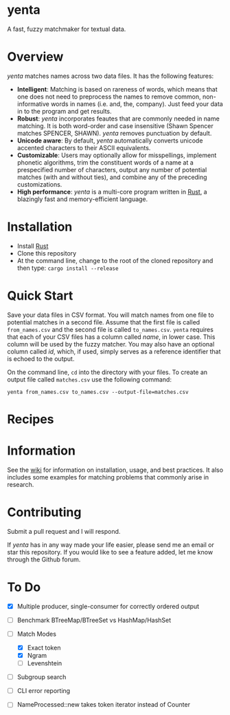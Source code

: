 # yenta

A fast, fuzzy matchmaker for textual data. 

# Overview

*yenta* matches names across two data files. It has the following features:

* **Intelligent**: Matching is based on rareness of words, which means that one does not need to preprocess the names to remove common, non-informative words in names (i.e. and, the, company). Just feed your data in to the program and get results.
* **Robust**: *yenta* incorporates feautes that are commonly needed in name matching. It is both word-order and case insensitive (Shawn Spencer matches SPENCER, SHAWN). *yenta* removes punctuation by default.
* **Unicode aware**: By default, *yenta* automatically converts unicode accented characters to their ASCII equivalents.
* **Customizable**: Users may optionally allow for misspellings, implement phonetic algorithms, trim the constituent words of a name at a prespecified number of characters, output any number of potential matches (with and without ties), and combine any of the preceding customizations.
* **High performance**: *yenta* is a multi-core program written in [Rust](https://www.rust-lang.org/), a blazingly fast and memory-efficient language.

# Installation

- Install [Rust](https://www.rust-lang.org/tools/install)
- Clone this repository
- At the command line, change to the root of the cloned repository and then type: `cargo install --release`

# Quick Start

Save your data files in CSV format. You will match names from one file to potential matches in a second file. Assume that the first file is called `from_names.csv` and the second file is called `to_names.csv`. `yenta` requires that each of your CSV files has a column called *name*, in lower case. This column will be used by the fuzzy matcher. You may also have an optional column called *id*, which, if used, simply serves as a reference identifier that is echoed to the output.

On the command line, `cd` into the directory with your files. To create an output file called `matches.csv` use the following command:

`yenta from_names.csv to_names.csv --output-file=matches.csv`

# Recipes



# Information

See the [wiki](https://github.com/tumarkin/yenta/wiki) for information on installation, usage, and best practices. It also includes some examples for matching problems that commonly arise in research.

# Contributing

Submit a pull request and I will respond.

If *yenta* has in any way made your life easier, please send me an email or star this repository. If you would like to see a feature added, let me know through the Github forum.

# To Do

- [x] Multiple producer, single-consumer for correctly ordered output
- [ ] Benchmark BTreeMap/BTreeSet vs HashMap/HashSet
- [ ] Match Modes
	- [x] Exact token
	- [x] Ngram
	- [ ] Levenshtein
- [ ] Subgroup search
- [ ] CLI error reporting
- [ ] NameProcessed::new takes token iterator instead of Counter

